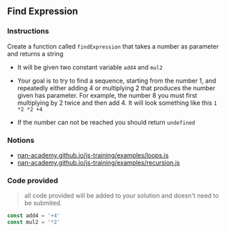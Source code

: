 ## Find Expression

### Instructions

Create a function called `findExpression` that takes a number as parameter and returns a string

- It will be given two constant variable `add4` and `mul2`

- Your goal is to try to find a sequence, starting from the number 1, and repeatedly either adding 4 or multiplying 2
  that produces the number given has parameter.
  For example, the number 8 you must first multiplying by 2 twice and then add 4.
  It will look something like this `1 *2 *2 +4`

- If the number can not be reached you should return `undefined`

### Notions

- [nan-academy.github.io/js-training/examples/loops.js](https://nan-academy.github.io/js-training/examples/loops.js)
- [nan-academy.github.io/js-training/examples/recursion.js](https://nan-academy.github.io/js-training/examples/recursion.js)

### Code provided

> all code provided will be added to your solution and doesn't need to be submited.

```js
const add4 = '+4'
const mul2 = '*2'
```
